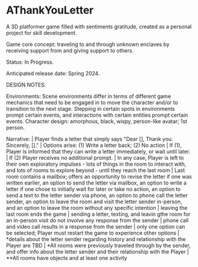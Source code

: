 # AThankYouLetter
A 3D platformer game filled with sentiments gratitude, created as a personal project for skill development.

Game core concept: traveling to and through unknown enclaves by receiving support from and giving support to others.

Status: In Progress.

Anticipated release date: Spring 2024.

DESIGN NOTES:

Environments: Scene environments differ in terms of different game mechanics that need to be engaged in to move the character and/or to transition to the next stage. Stepping in certain spots in environments prompt certain events, and interactions with certain entities prompt certain events.
Character design: amorphous, black, wispy, person-like avatar; 1st person.

Narrative:
| Player finds a letter that simply says "Dear [], Thank you. Sincerely, []."
| Options arise: (1) Write a letter back; (2) No action
| If (1), Player is informed that they can write a letter immediately, or wait until later.
| If (2) Player receives no additional prompt.
| In any case, Player is left to their own exploratory impulses - lots of things in the room to interact with, and lots of rooms to explore beyond - until they reach the last room
| Last room contains a mailbox; offers an opportunity to revise the letter if one was written earlier, an option to send the letter via mailbox, an option to write a letter if one chose to initially wait for later or take no action, an option to send a text to the letter sender via phone, an option to phone call the letter sender, an option to leave the room and visit the letter sender in-person, and an option to leave the room without any specific intention
| leaving the last room ends the game
| sending a letter, texting, and leavin gthe room for an in-person visit do not involve any response from the sender
| phone call and video call results in a response from the sender
| only one option can be selected; Player must restart the game to experience other options
| *details about the letter sender regarding history and relationship with the Player are TBD
| *All rooms were previously traveled through by the sender, and offer info about the letter sender and their relationship with the Player
| **All rooms have objects and at least one activity
